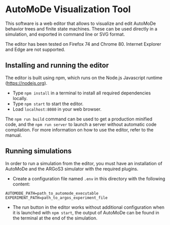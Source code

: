 # AutoMoDe Visualization Tool

This software is a web editor that allows to visualize and edit AutoMoDe behavior trees and finite state machines. These can be used directly in a simulation, and exported in command line or SVG format.

The editor has been tested on Firefox 74 and Chrome 80. Internet Explorer and Edge are not supported.

## Installing and running the editor

The editor is built using npm, which runs on the Node.js Javascript runtime (https://nodejs.org). 
- Type `npm install` in a terminal to install all required dependencies locally. 
- Type `npm start` to start the editor.
- Load `localhost:8080` in your web browser.

The `npm run build` command can be used to get a production minified code, and the `npm run server` to launch a server without automatic code compilation.
For more information on how to use the editor, refer to the manual.

## Running simulations

In order to run a simulation from the editor, you must have an installation of AutoMoDe and the ARGoS3 simulator with the required plugins.

- Create a configuration file named `.env` in this directory with the following content: 
```
AUTOMODE_PATH=path_to_automode_executable
EXPERIMENT_PATH=path_to_argos_experiment_file
```
- The run button in the editor works without additional configuration when it is launched with `npm start`, the output of AutoMoDe can be found in the terminal at the end of the simulation.